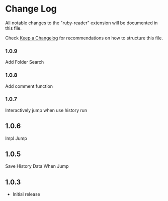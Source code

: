 # Change Log

All notable changes to the "ruby-reader" extension will be documented in this file.

Check [Keep a Changelog](http://keepachangelog.com/) for recommendations on how to structure this file.

### 1.0.9

Add Folder Search

### 1.0.8

Add comment function

### 1.0.7

Interactively jump when use history run

## 1.0.6

Impl Jump

## 1.0.5

Save History Data When Jump

## 1.0.3

- Initial release